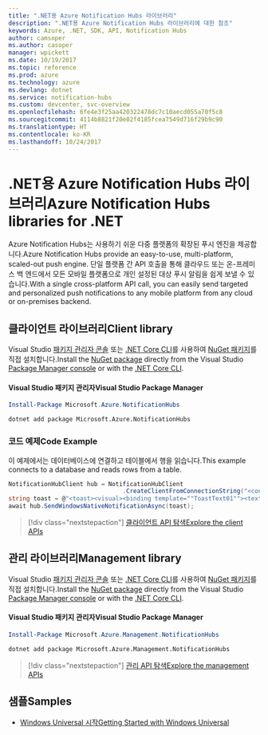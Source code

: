 ```yaml
---
title: ".NET용 Azure Notification Hubs 라이브러리"
description: ".NET용 Azure Notification Hubs 라이브러리에 대한 참조"
keywords: Azure, .NET, SDK, API, Notification Hubs
author: camsoper
ms.author: casoper
manager: wpickett
ms.date: 10/19/2017
ms.topic: reference
ms.prod: azure
ms.technology: azure
ms.devlang: dotnet
ms.service: notification-hubs
ms.custom: devcenter, svc-overview
ms.openlocfilehash: 6fe4e3f25aa420322478dc7c10aecd055a70f5c8
ms.sourcegitcommit: 4114b8821f20e02f4185fcea7549d716f29b9c90
ms.translationtype: HT
ms.contentlocale: ko-KR
ms.lasthandoff: 10/24/2017
---
```

# <a name="azure-notification-hubs-libraries-for-net"></a><span data-ttu-id="805ac-104">.NET용 Azure Notification Hubs 라이브러리</span><span class="sxs-lookup"><span data-stu-id="805ac-104">Azure Notification Hubs libraries for .NET</span></span>

<span data-ttu-id="805ac-105">Azure Notification Hubs는 사용하기 쉬운 다중 플랫폼의 확장된 푸시 엔진을 제공합니다.</span><span class="sxs-lookup"><span data-stu-id="805ac-105">Azure Notification Hubs provide an easy-to-use, multi-platform, scaled-out push engine.</span></span> <span data-ttu-id="805ac-106">단일 플랫폼 간 API 호출을 통해 클라우드 또는 온-프레미스 백 엔드에서 모든 모바일 플랫폼으로 개인 설정된 대상 푸시 알림을 쉽게 보낼 수 있습니다.</span><span class="sxs-lookup"><span data-stu-id="805ac-106">With a single cross-platform API call, you can easily send targeted and personalized push notifications to any mobile platform from any cloud or on-premises backend.</span></span>

## <a name="client-library"></a><span data-ttu-id="805ac-107">클라이언트 라이브러리</span><span class="sxs-lookup"><span data-stu-id="805ac-107">Client library</span></span>

<span data-ttu-id="805ac-108">Visual Studio [패키지 관리자 콘솔][PackageManager] 또는 [.NET Core CLI][DotNetCLI]를 사용하여 [NuGet 패키지](https://www.nuget.org/packages/Microsoft.Azure.NotificationHubs)를 직접 설치합니다.</span><span class="sxs-lookup"><span data-stu-id="805ac-108">Install the [NuGet package](https://www.nuget.org/packages/Microsoft.Azure.NotificationHubs) directly from the Visual Studio [Package Manager console][PackageManager] or with the [.NET Core CLI][DotNetCLI].</span></span>

#### <a name="visual-studio-package-manager"></a><span data-ttu-id="805ac-109">Visual Studio 패키지 관리자</span><span class="sxs-lookup"><span data-stu-id="805ac-109">Visual Studio Package Manager</span></span>

```powershell
Install-Package Microsoft.Azure.NotificationHubs
```

```bash
dotnet add package Microsoft.Azure.NotificationHubs
```

### <a name="code-example"></a><span data-ttu-id="805ac-110">코드 예제</span><span class="sxs-lookup"><span data-stu-id="805ac-110">Code Example</span></span>

<span data-ttu-id="805ac-111">이 예제에서는 데이터베이스에 연결하고 테이블에서 행을 읽습니다.</span><span class="sxs-lookup"><span data-stu-id="805ac-111">This example connects to a database and reads rows from a table.</span></span>

```csharp
NotificationHubClient hub = NotificationHubClient
                                .CreateClientFromConnectionString("<connection string with full access>", "<hub name>");
string toast = @"<toast><visual><binding template=""ToastText01""><text id=""1"">Hello from a .NET App!</text></binding></visual></toast>";
await hub.SendWindowsNativeNotificationAsync(toast);
```

> [!div class="nextstepaction"]
> [<span data-ttu-id="805ac-112">클라이언트 API 탐색</span><span class="sxs-lookup"><span data-stu-id="805ac-112">Explore the client APIs</span></span>](/dotnet/api/overview/azure/notificationhubs/client)


## <a name="management-library"></a><span data-ttu-id="805ac-113">관리 라이브러리</span><span class="sxs-lookup"><span data-stu-id="805ac-113">Management library</span></span>

<span data-ttu-id="805ac-114">Visual Studio [패키지 관리자 콘솔][PackageManager] 또는 [.NET Core CLI][DotNetCLI]를 사용하여 [NuGet 패키지](https://www.nuget.org/packages/Microsoft.Azure.Management.NotificationHubs)를 직접 설치합니다.</span><span class="sxs-lookup"><span data-stu-id="805ac-114">Install the [NuGet package](https://www.nuget.org/packages/Microsoft.Azure.Management.NotificationHubs) directly from the Visual Studio [Package Manager console][PackageManager] or with the [.NET Core CLI][DotNetCLI].</span></span>

#### <a name="visual-studio-package-manager"></a><span data-ttu-id="805ac-115">Visual Studio 패키지 관리자</span><span class="sxs-lookup"><span data-stu-id="805ac-115">Visual Studio Package Manager</span></span>

```powershell
Install-Package Microsoft.Azure.Management.NotificationHubs
```

```bash
dotnet add package Microsoft.Azure.Management.NotificationHubs
```

> [!div class="nextstepaction"]
> [<span data-ttu-id="805ac-116">관리 API 탐색</span><span class="sxs-lookup"><span data-stu-id="805ac-116">Explore the management APIs</span></span>](/dotnet/api/overview/azure/notificationhubs/management)

## <a name="samples"></a><span data-ttu-id="805ac-117">샘플</span><span class="sxs-lookup"><span data-stu-id="805ac-117">Samples</span></span>

- [<span data-ttu-id="805ac-118">Windows Universal 시작</span><span class="sxs-lookup"><span data-stu-id="805ac-118">Getting Started with Windows Universal</span></span>](https://github.com/Azure/azure-notificationhubs-samples/tree/master/dotnet/GetStartedWindowsUniversal)

[PackageManager]: https://docs.microsoft.com/nuget/tools/package-manager-console
[DotNetCLI]: https://docs.microsoft.com/dotnet/core/tools/dotnet-add-package
